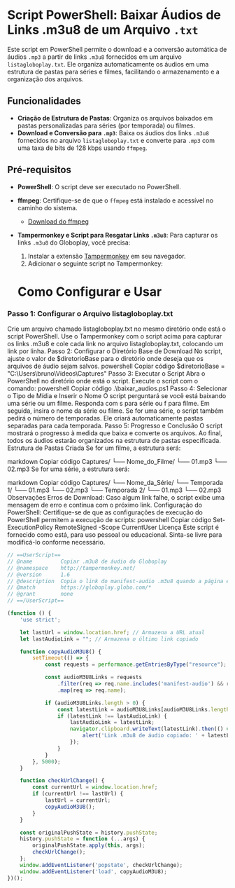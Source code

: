 # Script PowerShell: Baixar Áudios de Links .m3u8 de um Arquivo `.txt`

Este script em PowerShell permite o download e a conversão automática de áudios `.mp3` a partir de links `.m3u8` fornecidos em um arquivo `listagloboplay.txt`. Ele organiza automaticamente os áudios em uma estrutura de pastas para séries e filmes, facilitando o armazenamento e a organização dos arquivos.

## Funcionalidades

- **Criação de Estrutura de Pastas**: Organiza os arquivos baixados em pastas personalizadas para séries (por temporada) ou filmes.
- **Download e Conversão para `.mp3`**: Baixa os áudios dos links `.m3u8` fornecidos no arquivo `listagloboplay.txt` e converte para `.mp3` com uma taxa de bits de 128 kbps usando `ffmpeg`.

## Pré-requisitos

- **PowerShell**: O script deve ser executado no PowerShell.
- **ffmpeg**: Certifique-se de que o `ffmpeg` está instalado e acessível no caminho do sistema.
  - [Download do ffmpeg](https://ffmpeg.org/download.html)
- **Tampermonkey e Script para Resgatar Links `.m3u8`**: Para capturar os links `.m3u8` do Globoplay, você precisa:
  1. Instalar a extensão [Tampermonkey](https://www.tampermonkey.net/) em seu navegador.
  2. Adicionar o seguinte script no Tampermonkey:

  # Como Configurar e Usar
### Passo 1: Configurar o Arquivo listagloboplay.txt
Crie um arquivo chamado listagloboplay.txt no mesmo diretório onde está o script PowerShell.
Use o Tampermonkey com o script acima para capturar os links .m3u8 e cole cada link no arquivo listagloboplay.txt, colocando um link por linha.
Passo 2: Configurar o Diretório Base de Download
No script, ajuste o valor de $diretorioBase para o diretório onde deseja que os arquivos de áudio sejam salvos.
powershell
Copiar código
$diretorioBase = "C:\Users\bruno\Videos\Captures"
Passo 3: Executar o Script
Abra o PowerShell no diretório onde está o script.
Execute o script com o comando:
powershell
Copiar código
.\baixar_audios.ps1
Passo 4: Selecionar o Tipo de Mídia e Inserir o Nome
O script perguntará se você está baixando uma série ou um filme. Responda com s para série ou f para filme.
Em seguida, insira o nome da série ou filme.
Se for uma série, o script também pedirá o número de temporadas. Ele criará automaticamente pastas separadas para cada temporada.
Passo 5: Progresso e Conclusão
O script mostrará o progresso à medida que baixa e converte os arquivos.
Ao final, todos os áudios estarão organizados na estrutura de pastas especificada.
Estrutura de Pastas Criada
Se for um filme, a estrutura será:

markdown
Copiar código
Captures/
└── Nome_do_Filme/
    └── 01.mp3
    └── 02.mp3
Se for uma série, a estrutura será:

markdown
Copiar código
Captures/
└── Nome_da_Série/
    └── Temporada 1/
        └── 01.mp3
        └── 02.mp3
    └── Temporada 2/
        └── 01.mp3
        └── 02.mp3
Observações
Erros de Download: Caso algum link falhe, o script exibe uma mensagem de erro e continua com o próximo link.
Configuração do PowerShell: Certifique-se de que as configurações de execução do PowerShell permitem a execução de scripts:
powershell
Copiar código
Set-ExecutionPolicy RemoteSigned -Scope CurrentUser
Licença
Este script é fornecido como está, para uso pessoal ou educacional. Sinta-se livre para modificá-lo conforme necessário.

```javascript
// ==UserScript==
// @name         Copiar .m3u8 de áudio do Globoplay
// @namespace    http://tampermonkey.net/
// @version      1.6
// @description  Copia o link do manifest-audio .m3u8 quando a página é carregada ou mudada, sem duplicações
// @match        https://globoplay.globo.com/*
// @grant        none
// ==/UserScript==

(function () {
    'use strict';

    let lastUrl = window.location.href; // Armazena a URL atual
    let lastAudioLink = ""; // Armazena o último link copiado

    function copyAudioM3U8() {
        setTimeout(() => {
            const requests = performance.getEntriesByType("resource");

            const audioM3U8Links = requests
                .filter(req => req.name.includes('manifest-audio') && req.name.endsWith('.m3u8'))
                .map(req => req.name);

            if (audioM3U8Links.length > 0) {
                const latestLink = audioM3U8Links[audioM3U8Links.length - 1];
                if (latestLink !== lastAudioLink) {
                    lastAudioLink = latestLink;
                    navigator.clipboard.writeText(latestLink).then(() => {
                        alert('Link .m3u8 de áudio copiado: ' + latestLink);
                    });
                }
            }
        }, 5000);
    }

    function checkUrlChange() {
        const currentUrl = window.location.href;
        if (currentUrl !== lastUrl) {
            lastUrl = currentUrl;
            copyAudioM3U8();
        }
    }

    const originalPushState = history.pushState;
    history.pushState = function (...args) {
        originalPushState.apply(this, args);
        checkUrlChange();
    };
    window.addEventListener('popstate', checkUrlChange);
    window.addEventListener('load', copyAudioM3U8);
})();